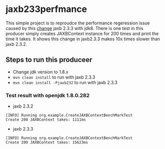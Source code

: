 # jaxb233perfmance
This simple project is to reproudce the performance regeression issue caused by 
this [change](https://github.com/eclipse-ee4j/jaxb-ri/pull/1352) jaxb 2.3.3 with jdk8. There is one 
test in this producer simply creates JAXBContext instance for 200 times and print
the time it takes. It shows this change in jaxb2.3.3 makes 10x times slower than jaxb 2.3.2. 
## Steps to run this produceer
- Change jdk version to 1.8.x
- ```mvn clean install``` to run with jaxb 2.3.3 
- ```mvn clean install -Pjaxb232``` to run with jaxb 2.3.3
### Test result with openjdk 1.8.0.282
- jaxb 2.3.2
```
[INFO] Running org.example.CreateJAXBContextBenchMarkTest
Create 200 JAXBContext takes: 1111ms
```
- jaxb 2.3.3
```
[INFO] Running org.example.CreateJAXBContextBenchMarkTest
Create 200 JAXBContext takes: 15623ms
```